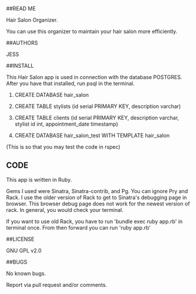 ##READ ME

Hair Salon Organizer.

You can use this organizer to maintain your hair salon more efficiently.


##AUTHORS

JESS



##INSTALL


This Hair Salon app is used in connection with the database POSTGRES.
After you have that installed, run psql in the terminal.


1. CREATE DATABASE hair_salon

2. CREATE TABLE stylists (id serial PRIMARY KEY, description varchar)

3. CREATE TABLE clients (id serial PRIMARY KEY, description varchar, stylist id int, appointment_date timestamp)

4. CREATE DATABASE hair_salon_test WITH TEMPLATE hair_salon

(This is so that you may test the code in rspec)



## CODE

This app is written in Ruby.

Gems I used were Sinatra, Sinatra-contrib, and Pg.
You can ignore Pry and Rack. I use the older version of Rack to get to Sinatra's debugging page in browser. This browser debug page does not work for the newest version of rack. In general, you would check your terminal.

If you want to use old Rack, you have to run 'bundle exec ruby app.rb' in terminal once. From then forward you can run 'ruby app.rb'



##LICENSE

GNU GPL v2.0



##BUGS

No known bugs.

Report via pull request and/or comments.
